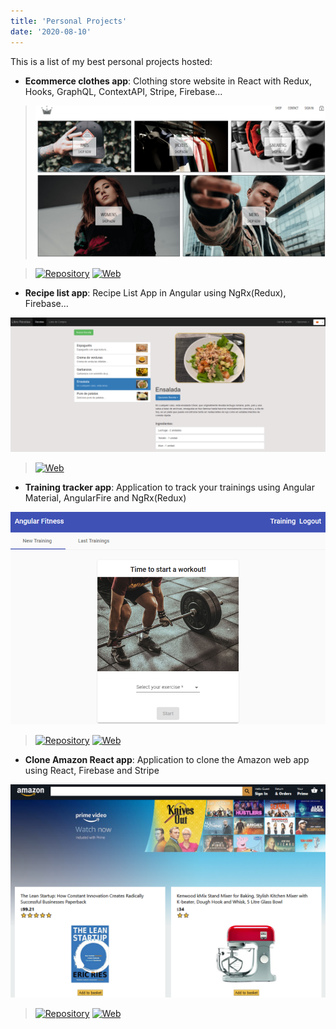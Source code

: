 ```yaml
---
title: 'Personal Projects'
date: '2020-08-10'
---
```



This is a list of my best personal projects hosted:

- **Ecommerce clothes app**: Clothing store website in React with Redux, Hooks, GraphQL, ContextAPI, Stripe, Firebase...

> ![img](../images/personal-project-image1.png)

> [![Repository](https://img.shields.io/badge/-Show%20repository-grey)](https://github.com/xavigu/ClothesStore) [![Web](https://img.shields.io/badge/-Show%20Web-grey)](https://xavigu-clothes-store.herokuapp.com)

- **Recipe list app**: Recipe List App in Angular using NgRx(Redux), Firebase...

![img](../images/personal-project-image2.png)

> [![Web](https://img.shields.io/badge/-Show%20Web-grey)](https://ng-course-recipeapp.firebaseapp.com)

- **Training tracker app**: Application to track your trainings using Angular Material, AngularFire and NgRx(Redux)

![img](../images/personal-project-image3.png)

> [![Repository](https://img.shields.io/badge/-Show%20repository-grey)](https://github.com/xavigu/FitnessTracker) [![Web](https://img.shields.io/badge/-Show%20Web-grey)](https://fitness-tracker-1f8c0.firebaseapp.com)

- **Clone Amazon React app**: Application to clone the Amazon web app using React, Firebase and Stripe

![img](../images/personal-project-image4.png)

> [![Repository](https://img.shields.io/badge/-Show%20repository-grey)](https://github.com/xavigu/Amazon-clone) [![Web](https://img.shields.io/badge/-Show%20Web-grey)](https://clone-84b1f.web.app)
